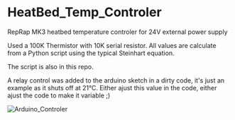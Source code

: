 # HeatBed_Temp_Controler
RepRap MK3 heatbed temperature controler for 24V external power supply

Used a 100K Thermistor with 10K serial resistor.
All values are calculate from a Python script using the typical Steinhart equation.

The script is also in this repo.

A relay control was added to the arduino sketch in a dirty code, it's just an example as it shuts off at 21°C. Either ajust this value in the code, either ajust the code to make it variable ;)

![Arduino_Controler](hbcontroler.jpg)

